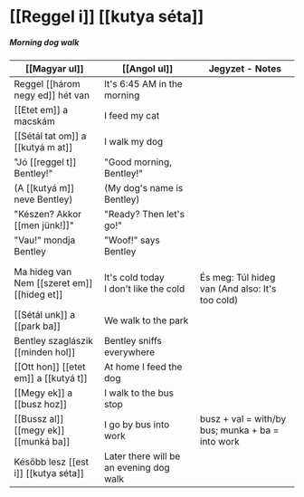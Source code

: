 # [[Reggel i]] [[kutya séta]]
##### Morning dog walk

| [[Magyar ul]]                                  | [[Angol ul]]                             | Jegyzet - Notes                                     |
|------------------------------------------------|------------------------------------------|-----------------------------------------------------|
| Reggel [[három negy ed]] hét van               | It's 6:45 AM in the morning              |                                                     |
| [[Etet em]] a macskám                          | I feed my cat                            |                                                     |
| [[Sétál tat om]] a [[kutyá m at]]              | I walk my dog                            |                                                     |
| "Jó [[reggel t]] Bentley!"                     | "Good morning, Bentley!"                 |                                                     |
| (A [[kutyá m]] neve Bentley)                   | (My dog's name is Bentley)               |                                                     |
| "Készen? Akkor [[men jünk!]]"                  | "Ready? Then let's go!"                  |                                                     |
| "Vau!" mondja Bentley                          | "Woof!" says Bentley                     |                                                     |
| Ma hideg van<br>Nem [[szeret em]] [[hideg et]] | It's cold today<br>I don't like the cold | <br>És meg: Túl hideg van (And also: It's too cold) |
| [[Sétál unk]] a [[park ba]]                    | We walk to the park                      |                                                     |
| Bentley szaglászik [[minden hol]]              | Bentley sniffs everywhere                |                                                     |
| [[Ott hon]] [[etet em]] a [[kutyá t]]          | At home I feed the dog                   |                                                     |
| [[Megy ek]] a [[busz hoz]]                     | I walk to the bus stop                   |                                                     |
| [[Bussz al]] [[megy ek]] [[munká ba]]          | I go by bus into work                    | busz + val = with/by bus; munka + ba = into work    |
| Később lesz [[est i]] [[kutya séta]]           | Later there will be an evening dog walk  |                                                     |



<!--
| Magyarul                                | Angolul                   | Jegyzet                       |
|-----------------------------------------|---------------------------|-------------------------------|
| [[Reggel i]] étel finom                 | The breakfast food is tasty | [[Reggel i]] = (of) morning (adj.) |
| [[Magyar ország ban]] élek              | I live in Hungary         | ország = country, ‑ban = in   |
-->